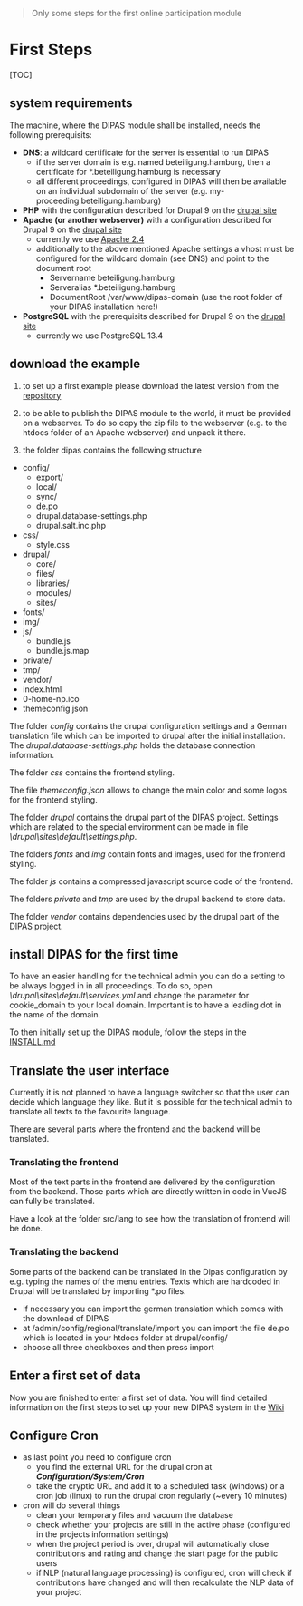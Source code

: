 > Only some steps for the first online participation module

# First Steps

[TOC]

## system requirements #

The machine, where the DIPAS module shall be installed, needs the following prerequisits:

* **DNS**: a wildcard certificate for the server is essential to run DIPAS
    * if the server domain is e.g. named beteiligung.hamburg, then a certificate for \*.beteiligung.hamburg is necessary
    * all different proceedings, configured in DIPAS will then be available on an individual subdomain of the server (e.g. my-proceeding.beteiligung.hamburg)
* **PHP** with the configuration described for Drupal 9 on the [drupal site](https://www.drupal.org/docs/system-requirements/php-requirements)
* **Apache (or another webserver)** with a configuration described for Drupal 9 on the [drupal site](https://www.drupal.org/docs/system-requirements/web-server-requirements#s-apache)
    * currently we use [Apache 2.4](https://httpd.apache.org/docs/2.4/en/)
    * additionally to the above mentioned Apache settings a vhost must be configured for the wildcard domain (see DNS) and point to the document root
        * Servername beteiligung.hamburg
        * Serveralias \*.beteiligung.hamburg
        * DocumentRoot /var/www/dipas-domain (use the root folder of your DIPAS installation here!)
* **PostgreSQL** with the prerequisits described for Drupal 9 on the [drupal site](https://www.drupal.org/docs/system-requirements/database-server-requirements)
   * currently we use PostgreSQL 13.4

## download the example #
1. to set up a first example please download the latest version from the [repository](https://bitbucket.org/geowerkstatt-hamburg/dipas/downloads/)

2. to be able to publish the DIPAS module to the world, it must be provided on a webserver. To do so copy the zip file to the webserver (e.g. to the htdocs folder of an Apache webserver) and unpack it there.

3. the folder dipas contains the following structure

  - config/
    - export/
    - local/
    - sync/
    - de.po
    - drupal.database-settings.php
    - drupal.salt.inc.php
  - css/
    - style.css
  - drupal/
    - core/
    - files/
    - libraries/
    - modules/
    - sites/
  - fonts/
  - img/
  - js/
    - bundle.js
    - bundle.js.map
  - private/
  - tmp/
  - vendor/
  - index.html
  - 0-home-np.ico
  - themeconfig.json

  The folder *config* contains the drupal configuration settings and a German translation file which can be imported to drupal after the initial installation.
  The *drupal.database-settings.php* holds the database connection information.

  The folder *css* contains the frontend styling.

  The file *themeconfig.json* allows to change the main color and some logos for the frontend styling.

  The folder *drupal* contains the drupal part of the DIPAS project. Settings which are related to the special environment can be made in file *\drupal\sites\default\settings.php*.

  The folders *fonts* and *img* contain fonts and images, used for the frontend styling.

  The folder *js* contains a compressed javascript source code of the frontend.

  The folders *private* and *tmp* are used by the drupal backend to store data.

  The folder *vendor* contains dependencies used by the drupal part of the DIPAS project.



## install DIPAS for the first time #
To have an easier handling for the technical admin you can do a setting to be always logged in in all proceedings.
To do so, open *\drupal\sites\default\services.yml* and change the parameter for cookie_domain to your local domain.
Important is to have a leading dot in the name of the domain.


To then initially set up the DIPAS module, follow the steps in the [INSTALL.md](https://bitbucket.org/geowerkstatt-hamburg/dipas/src/dev/INSTALL.md)


## Translate the user interface #
Currently it is not planned to have a language switcher so that the user can decide which language they like.
But it is possible for the technical admin to translate all texts to the favourite language.

There are several parts where the frontend and the backend will be translated.

### Translating the frontend
Most of the text parts in the frontend are delivered by the configuration from the backend.
Those parts which are directly written in code in VueJS can fully be translated.

Have a look at the folder src/lang to see how the translation of frontend will be done.


### Translating the backend
Some parts of the backend can be translated in the Dipas configuration by e.g. typing the names of the menu entries.
Texts which are hardcoded in Drupal will be translated by importing \*.po files.

- If necessary you can import the german translation which comes with the download of DIPAS
- at /admin/config/regional/translate/import you can import the file de.po which is located in your htdocs folder at drupal/config/
- choose all three checkboxes and then press import


## Enter a first set of data #

Now you are finished to enter a first set of data.
You will find detailed information on the first steps to set up your new DIPAS system in the [Wiki](https://wiki.dipas.org/index.php/Verfahrensvorlage_erstellen)

## Configure Cron #

- as last point you need to configure cron
   - you find the external URL for the drupal cron at ***Configuration/System/Cron***
   - take the cryptic URL and add it to a scheduled task (windows) or a cron job (linux) to run the drupal cron regularly (~every 10 minutes)
- cron will do several things
   - clean your temporary files and vacuum the database
   - check whether your projects are still in the active phase (configured in the projects information settings)
   - when the project period is over, drupal will automatically close contributions and rating and change the start page for the public users
   - if NLP (natural language processing) is configured, cron will check if contributions have changed and will then recalculate the NLP data of your project

